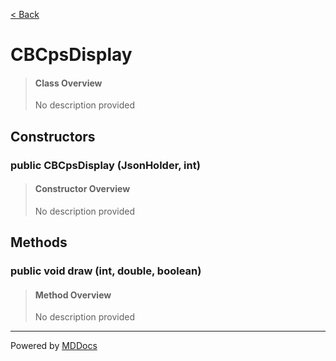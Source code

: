 [< Back](../README.md)
# CBCpsDisplay #
>#### Class Overview ####
>No description provided
## Constructors ##
### public CBCpsDisplay (JsonHolder, int) ###
>#### Constructor Overview ####
>No description provided
>
## Methods ##
### public void draw (int, double, boolean) ###
>#### Method Overview ####
>No description provided
>

---
Powered by [MDDocs](https://github.com/VRCube/MDDocs)